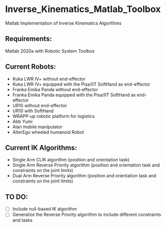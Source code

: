 # Inverse_Kinematics_Matlab_Toolbox
Matlab Implementation of Inverse Kinematics Algorithms

## Requirements:
Matlab 2020a with Robotic System Toolbox

## Current Robots:

  - Kuka LWR IV+ without end-effector
  - Kuka LWR IV+ equipped with the Pisa/IIT SoftHand as end-effector
  - Franka Emika Panda without end-effector
  - Franka Emika Panda equipped with the Pisa/IIT SoftHand as end-effector
  - UR10 without end-effector
  - UR10 with SoftHand
  - WRAPP-up robotic platform for logistics
  - Abb Yumi
  - Alan mobile manipulator
  - AlterEgo wheeled humanoid Robot

## Current IK Algorithms:
 - Single Arm CLIK algorithm (position and orientation task)
 - Single Arm Reverse Priority algorithm (position and orientation task and constraints on the joint limits)
 - Dual Arm Reverse Priority algorithm (position and orientation task and constraints on the joint limits)
 
 ## TO DO:
 - [ ] Include null-based IK algorithm
 - [ ] Generalize the Reverse Priority algorithm to include different constraints and tasks
